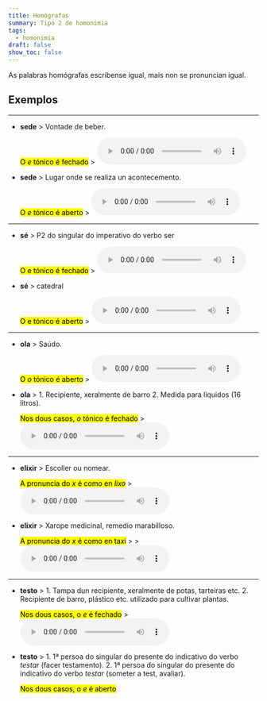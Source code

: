 ```yaml
---
title: Homógrafas
summary: Tipo 2 de homonimia
tags:
  - homonimia
draft: false
show_toc: false
---
```

As palabras homógrafas escríbense igual, mais non se pronuncian igual.

## Exemplos

- - -

* **sede** > Vontade de beber. 

  <mark>O *e* tónico é fechado</mark> > <audio src="https://ilg.usc.es/pronuncia/mp3/s/765.mp3" controls> </audio>

* **sede** > Lugar onde se realiza un acontecemento.

  <mark>O *e* tónico é aberto</mark> > <audio src="https://ilg.usc.es/pronuncia/mp3/s/766.mp3" controls> </audio>

- - -

* **sé** > P2 do singular do imperativo do verbo ser
  
  <mark>O e tónico é fechado</mark> > <audio src="https://ilg.usc.es/pronuncia/mp3/s/676.mp3" controls> </audio>

* **sé** > catedral

  <mark>O e tónico é aberto</mark> > <audio src="https://ilg.usc.es/pronuncia/mp3/s/678.mp3" controls> </audio>
---

* **ola** > Saúdo. 

  <mark>O *o* tónico é aberto</mark> > <audio src="https://ilg.usc.es/pronuncia/mp3/o/416.mp3" controls> </audio>

* **ola** > 1. Recipiente, xeralmente de barro 2. Medida para líquidos (16 litros).

  <mark>Nos dous casos, *o* tónico é fechado</mark> > <audio src="https://ilg.usc.es/pronuncia/mp3/o/414.mp3" controls> </audio>

- - -

* **elixir** > Escoller ou nomear.  

  <mark>A pronuncia do *x* é como en *lixo*</mark> > <audio src="https://ilg.usc.es/pronuncia/mp3/e/409.mp3" controls> </audio>

* **elixir** > Xarope medicinal, remedio marabilloso.

  <mark>A pronuncia do *x* é como en ta*x*i</mark> > > <audio src="https://ilg.usc.es/pronuncia/mp3/e/408.mp3" controls> </audio>

- - -

* **testo** > 1. Tampa dun recipiente, xeralmente de potas, tarteiras etc. 2. Recipiente de barro, plástico etc. utilizado para cultivar plantas.  

  <mark>Nos dous casos, o *e* é fechado</mark> > <audio src="https://ilg.usc.es/pronuncia/mp3/t/1075.mp3" controls> </audio>

* **testo** > 1. 1ª persoa do singular do presente do indicativo do verbo *testar* (facer testamento). 2. 1ª persoa do singular do presente do indicativo do verbo *testar* (someter a test,  avaliar). 

  <mark>Nos dous casos, o *e* é aberto</mark>